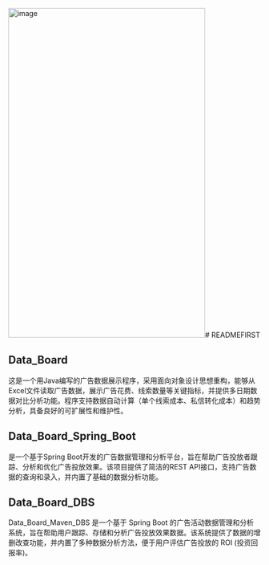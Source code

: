 <img width="393" height="657" alt="image" src="https://github.com/user-attachments/assets/32ff20f9-e156-41da-88ba-5bdcf2b7ebba" /># READMEFIRST
## Data_Board
这是一个用Java编写的广告数据展示程序，采用面向对象设计思想重构，能够从Excel文件读取广告数据，展示广告花费、线索数量等关键指标，并提供多日期数据对比分析功能。程序支持数据自动计算（单个线索成本、私信转化成本）和趋势分析，具备良好的可扩展性和维护性。
## Data_Board_Spring_Boot
是一个基于Spring Boot开发的广告数据管理和分析平台，旨在帮助广告投放者跟踪、分析和优化广告投放效果。该项目提供了简洁的REST API接口，支持广告数据的查询和录入，并内置了基础的数据分析功能。
## Data_Board_DBS
Data_Board_Maven_DBS 是一个基于 Spring Boot 的广告活动数据管理和分析系统，旨在帮助用户跟踪、存储和分析广告投放效果数据。该系统提供了数据的增删改查功能，并内置了多种数据分析方法，便于用户评估广告投放的 ROI (投资回报率)。
